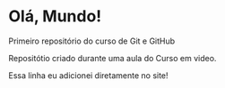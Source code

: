 # Olá, Mundo!
Primeiro repositório do curso de Git e GitHub

Repositótio criado durante uma aula do Curso em video.

Essa linha eu adicionei diretamente no site!
